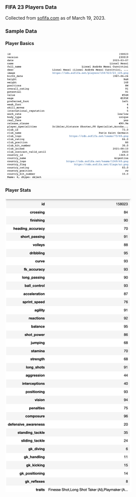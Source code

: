 ### FIFA 23 Players Data
Collected from [sofifa.com](https://sofifa.com) as of March 19, 2023.
### Sample Data
#### Player Basics
<img src="images/player_basics.png" width="400px" alt="Basic"/>

#### Player Stats
<img src="images/player_stats.png" width="400px"  alt="Stats" />
